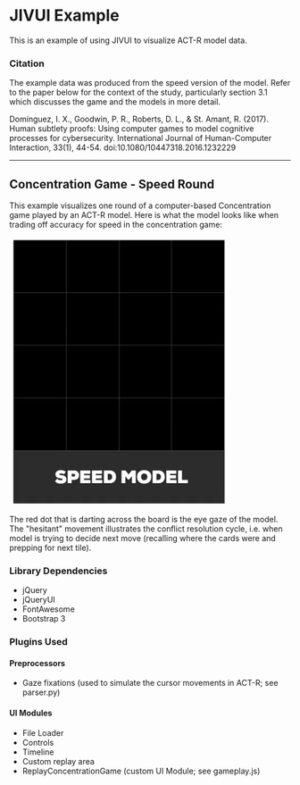 # JIVUI Example

This is an example of using JIVUI to visualize ACT-R model data.

### Citation

The example data was produced from the speed version of the model. Refer to the paper below for the context of the study, particularly section 3.1 which discusses the game and the models in more detail.

Domínguez, I. X., Goodwin, P. R., Roberts, D. L., & St. Amant, R. (2017). Human subtlety proofs: Using computer games to model cognitive processes for cybersecurity. International Journal of Human-Computer Interaction, 33(1), 44-54. doi:10.1080/10447318.2016.1232229

---

## Concentration Game - Speed Round

This example visualizes one round of a computer-based Concentration game played by an ACT-R model. Here is what the model looks like when trading off accuracy for speed in the concentration game:

![alt text](examples/demos/actr_speed_demo.gif "Logo Title Text 1")

The red dot that is darting across the board is the eye gaze of the model. The "hesitant" movement illustrates the conflict resolution cycle, i.e. when model is trying to decide next move (recalling where the cards were and prepping for next tile).

### Library Dependencies
  * jQuery
  * jQueryUI
  * FontAwesome
  * Bootstrap 3

### Plugins Used

#### Preprocessors
  * Gaze fixations (used to simulate the cursor movements in ACT-R; see parser.py)

#### UI Modules
  * File Loader
  * Controls
  * Timeline
  * Custom replay area
  * ReplayConcentrationGame (custom UI Module; see gameplay.js)
